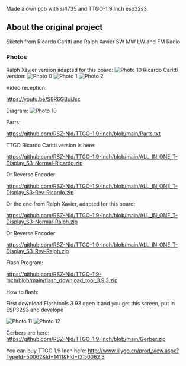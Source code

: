 Made a own pcb with si4735 and TTGO-1.9 Inch esp32s3.
## About the original project
Sketch from Ricardo Caritti and Ralph Xavier
SW MW LW and FM Radio 
### Photos
Ralph Xavier version adapted for this board:
![Photo 10]( https://github.com/RSZ-Nld/TTGO-1.9-Inch/blob/main/Ralph-Version.jpg)
Ricardo Caritti version:
![Photo 0]( https://github.com/RSZ-Nld/TTGO-1.9-Inch/blob/main/Pcb-1.jpg)
![Photo 1]( https://github.com/RSZ-Nld/TTGO-1.9-Inch/blob/main/Pcb-2.jpg)
![Photo 2]( https://github.com/RSZ-Nld/TTGO-1.9-Inch/blob/main/Pcb.JPG)

Video reception:

https://youtu.be/S8R6GBuiJsc

Diagram: 
![Photo 10]( https://github.com/RSZ-Nld/TTGO-1.9-Inch/blob/main/TTGO-4735.jpg)

Parts:

https://github.com/RSZ-Nld/TTGO-1.9-Inch/blob/main/Parts.txt

TTGO Ricardo Caritti version is here: 

https://github.com/RSZ-Nld/TTGO-1.9-Inch/blob/main/ALL_IN_ONE_T-Display_S3-Normal-Ricardo.zip

Or Reverse Encoder

https://github.com/RSZ-Nld/TTGO-1.9-Inch/blob/main/ALL_IN_ONE_T-Display_S3-Rev-Ricardo.zip





Or the one from Ralph Xavier, adapted for this board:

https://github.com/RSZ-Nld/TTGO-1.9-Inch/blob/main/ALL_IN_ONE_T-Display_S3-Normal-Ralph.zip

Or Reverse Encoder

https://github.com/RSZ-Nld/TTGO-1.9-Inch/blob/main/ALL_IN_ONE_T-Display_S3-Rev-Ralph.zip





Flash Program:

https://github.com/RSZ-Nld/TTGO-1.9-Inch/blob/main/flash_download_tool_3.9.3.zip

How to flash:

First download Flashtools 3.93 open it and you get this screen, put in ESP32S3 and develope

![Photo 11]( https://github.com/RSZ-Nld/TTGO-1.9-Inch/blob/main/Flash-Prog.jpg)
![Photo 12]( https://github.com/RSZ-Nld/TTGO-1.9-Inch/blob/main/Flash-File.jpg)






Gerbers are here:  
https://github.com/RSZ-Nld/TTGO-1.9-Inch/blob/main/Gerber.zip

You can buy TTGO 1.9 Inch here:
http://www.lilygo.cn/prod_view.aspx?TypeId=50062&Id=1411&FId=t3:50062:3
